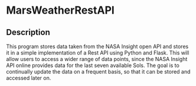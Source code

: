 # MarsWeatherRestAPI




## Description
This program stores data taken from the NASA Insight
open API and stores it in a simple implementation of a 
Rest API using Python and Flask. This will allow users to
access a wider range of data points, since the NASA Insight 
API online provides data for the last seven available Sols.
The goal is to continually update the data on a frequent basis,
so that it can be stored and accessed later on.






